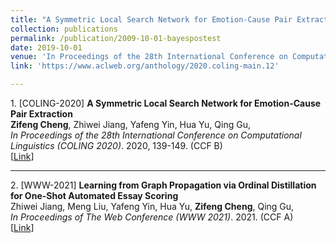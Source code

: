 ```yaml
---
title: "A Symmetric Local Search Network for Emotion-Cause Pair Extraction"
collection: publications
permalink: /publication/2009-10-01-bayespostest
date: 2019-10-01
venue: 'In Proceedings of the 28th International Conference on Computational Linguistics (COLING 2020)'
link: 'https://www.aclweb.org/anthology/2020.coling-main.12'

---
```


<p><span class="STYLE1">1. [COLING-2020]</span> <strong>A Symmetric Local Search Network for Emotion-Cause Pair Extraction</strong><br>
    <strong>Zifeng Cheng</strong>, Zhiwei Jiang, Yafeng Yin, Hua Yu, Qing Gu,<br>
    <em>In Proceedings of the 28th International Conference on Computational Linguistics (COLING 2020)</em>. 2020, 139-149. 
	<span class="STYLE1">(CCF B)</span> <br>
	[<a href="https://www.aclweb.org/anthology/2020.coling-main.12/">Link</a>]

---

<p><span class="STYLE1">2. [WWW-2021]</span> <strong>Learning from Graph Propagation via Ordinal Distillation for One-Shot Automated Essay Scoring</strong><br>
    Zhiwei Jiang, Meng Liu, Yafeng Yin, Hua Yu, <strong>Zifeng Cheng</strong>, Qing Gu,<br>
    <em>In Proceedings of The Web Conference (WWW 2021)</em>. 2021. <span class="STYLE1">(CCF A)</span> <br> 
	[<a href="https://www.aclweb.org/anthology/2020.coling-main.12/">Link</a>]
	



